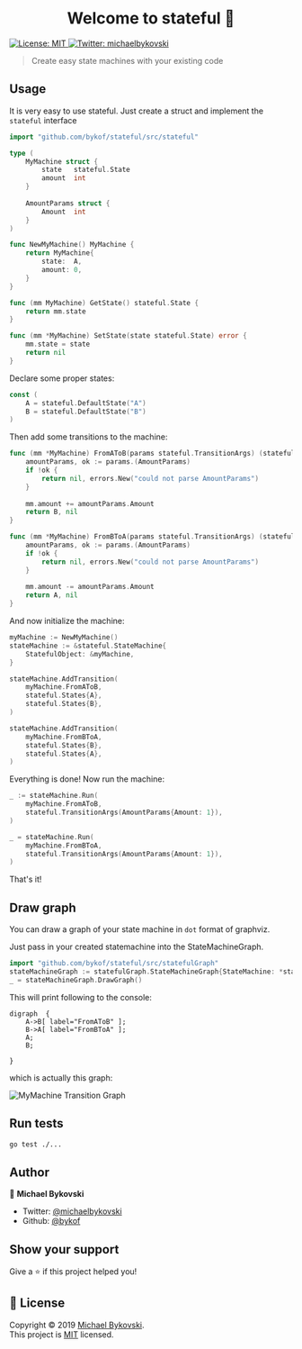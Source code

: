 <h1 align="center">Welcome to stateful 👋</h1>
<p>
  <a href="https://opensource.org/licenses/MIT">
    <img alt="License: MIT" src="https://img.shields.io/badge/License-MIT-yellow.svg" target="_blank" />
  </a>
  <a href="https://twitter.com/michaelbykovski">
    <img alt="Twitter: michaelbykovski" src="https://img.shields.io/twitter/follow/michaelbykovski.svg?style=social" target="_blank" />
  </a>
</p>

> Create easy state machines with your existing code

## Usage 

It is very easy to use stateful.
Just create a struct and implement the `stateful` interface
```go
import "github.com/bykof/stateful/src/stateful"

type (
    MyMachine struct {
        state   stateful.State
        amount  int
    }
	
    AmountParams struct {
        Amount  int
    }
)

func NewMyMachine() MyMachine {
	return MyMachine{
		state:  A,
		amount: 0,
	}
}

func (mm MyMachine) GetState() stateful.State {
	return mm.state
}

func (mm *MyMachine) SetState(state stateful.State) error {
	mm.state = state
	return nil
}
```

Declare some proper states:
```go
const (
	A = stateful.DefaultState("A")
	B = stateful.DefaultState("B")
)
```

Then add some transitions to the machine:
```go
func (mm *MyMachine) FromAToB(params stateful.TransitionArgs) (stateful.State, error) {
	amountParams, ok := params.(AmountParams)
	if !ok {
		return nil, errors.New("could not parse AmountParams")
	}
	
	mm.amount += amountParams.Amount
	return B, nil
} 

func (mm *MyMachine) FromBToA(params stateful.TransitionArgs) (stateful.State, error) {
	amountParams, ok := params.(AmountParams)
	if !ok {
		return nil, errors.New("could not parse AmountParams")
	}
	
	mm.amount -= amountParams.Amount
	return A, nil
}
```

And now initialize the machine:
```go
myMachine := NewMyMachine()
stateMachine := &stateful.StateMachine{
    StatefulObject: &myMachine,
}

stateMachine.AddTransition(
    myMachine.FromAToB,
    stateful.States{A},
    stateful.States{B},
)

stateMachine.AddTransition(
    myMachine.FromBToA,
    stateful.States{B},
    stateful.States{A},
)
```

Everything is done! Now run the machine:
```go
_ := stateMachine.Run(
	myMachine.FromAToB, 
	stateful.TransitionArgs(AmountParams{Amount: 1}),
)

_ = stateMachine.Run(
	myMachine.FromBToA, 
	stateful.TransitionArgs(AmountParams{Amount: 1}),
)
```

That's it!

## Draw graph

You can draw a graph of your state machine in `dot` format of graphviz.

Just pass in your created statemachine into the StateMachineGraph.

```go
import "github.com/bykof/stateful/src/statefulGraph"
stateMachineGraph := statefulGraph.StateMachineGraph{StateMachine: *stateMachine}
_ = stateMachineGraph.DrawGraph()
```

This will print following to the console:
```
digraph  {
	A->B[ label="FromAToB" ];
	B->A[ label="FromBToA" ];
	A;
	B;
	
}
```

which is actually this graph:

![MyMachine Transition Graph](https://github.com/bykof/stateful/raw/master/docs/resources/myMachine.png)

## Run tests

```sh
go test ./...
```

## Author

👤 **Michael Bykovski**

* Twitter: [@michaelbykovski](https://twitter.com/michaelbykovski)
* Github: [@bykof](https://github.com/bykof)

## Show your support

Give a ⭐️ if this project helped you!

## 📝 License

Copyright © 2019 [Michael Bykovski](https://github.com/bykof).<br />
This project is [MIT](https://opensource.org/licenses/MIT) licensed.